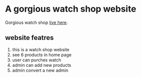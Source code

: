 # A gorgious watch shop website

Gorgious watch shop  [live here](https://github.com/facebook/create-react-app).

## website featres
1. this is a watch shop website
2. see 6 products in home page
3. user can purches watch
4. admin can add new products
5. admin convert a new admin